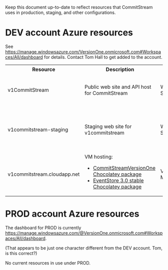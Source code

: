 Keep this document up-to-date to reflect resources that CommitStream uses in production, staging, and other configurations.

# DEV account Azure resources
See https://manage.windowsazure.com/VersionOne.onmicrosoft.com#Workspaces/All/dashboard for details. Contact Tom Hall to get added to the account.

<table>
  <tr>
    <th>Resource</th><th>Description</th><th>Type</th><th>URL(s)</th><th>branches<th>Notes</th>
  </tr>
  <tr>
    <td>v1CommitStream</td><td>Public web site and API host for CommitStream</td><td>Web Site</td><td>http://v1commitstream.azurewebsites.net</td><td><a href="https://github.com/openAgile/CommitStream.Web/tree/master">master</a></td><td>Browse to test page like:
    http://v1commitstream.azurewebsites.net or http://v1commitstream.azurewebsites.net?S-48324
    </td>
  </tr>
  <tr>
    <td>v1commitstream-staging</td><td>Staging web site for v1commitstream</td><td>Web Site</td><td>http://v1commitstream-staging.azurewebsites.net</td><td><a href="https://github.com/openAgile/CommitStream.Web/tree/S-48324_MultiRepository">S-48324_MultiRepository</a></td><td>Browse to test page like:
    http://v1commitstream-staging.azurewebsites.net or http://v1commitstream-staging.azurewebsites.net?S-48324
    
    </td>
  </tr> 
  <tr>
    <td>v1commitstream.cloudapp.net</td><td>VM hosting:
      <ul>
        <li><a href="https://www.myget.org/feed/versionone/package/CommitStreamVersionOne">CommitStreamVersionOne Chocolatey package</a></li>
        <li><a href="https://www.myget.org/feed/versionone/package/eventstore">EventStore 3.0 stable Chocolatey package</a></li>
      </ul>
    </td>
    <td>Virtual Machine</td>
    <td>
      <ul>
        <li><a href="http://v1commitstream.cloudapp.net">VersionOne</a> (admin / admin)</li>
        <li><a href="http://v1commitstream.cloudapp.net:2113">EventStore</a>(admin / changeit)</li>
      </ul>
    </td>
    <td></td>
    <td></td>
  </tr>  
</table>

# PROD account Azure resources

The dashboard for PROD is currently https://manage.windowsazure.com/@VersionOne.onmicrosoft.com#Workspaces/All/dashboard. 

(That appears to be just one character different from the DEV account. Tom, is this correct?)

No current resources in use under PROD.
